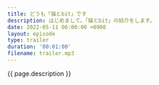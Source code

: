 ```yaml
---
title: どうも「猫とbit」です
description: はじめまして。「猫とbit」の紹介をします。
date: 2022-05-11 06:00:00 +0900
layout: episode
type: trailer
duration: '00:01:00'
filename: trailer.mp3
---
```


{{ page.description }}

